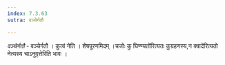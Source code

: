 ```yaml
---
index: 7.3.63
sutra: वञ्चेर्गतौ

---
```

_वञ्चेर्गतौ_ - वञ्चेर्गतौ । कुत्वं नेति । शेषपूरणमिदम् ।चजोः कु घिण्ण्यतो॑रित्यतः कुग्रहणस्य,न क्वादे॑रित्यतो नेत्यस्य चाऽनुवृत्तेरिति भावः ।